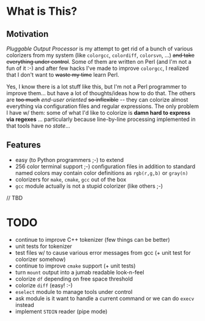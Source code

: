 What is This?
=============

Motivation
----------

_Pluggable Output Processor_ is my attempt to get rid of a bunch of various colorizers
from my system (like `colorgcc`, `colordiff`, `colorsvn`, ...) <del>and take everything under control</del>.
Some of them are written on Perl (and I'm not a fun of it :-) and after few hacks I've made to improve
`colorgcc`, I realized that I don't want to <del>waste my time</del> learn Perl.


Yes, I know there is a lot stuff like this, but I'm not a Perl programmer to improve them...
but have a lot of thoughts/ideas how to do that. The others are <del>too much</del>  _end-user oriented_ 
<del>so inflexible</del> -- they can colorize almost everything via configuration files and regular expressions. 
The only problem I have w/ them:
some of what I'd like to colorize is **damn hard to express via regexes** ... particularly because
line-by-line processing implemented in that tools have no _state_...


Features
--------

* easy (to Python programmers ;-) to extend
* 256 color terminal support ;-) configuration files in addition to standard named colors 
  may contain color definitions as `rgb(r,g,b)` or `gray(n)`
* colorizers for `make`, `cmake`, `gcc` out of the box
* `gcc` module actually is not a stupid colorizer (like others ;-)

// TBD


TODO
====

* continue to improve C++ tokenizer (few things can be better)
* unit tests for tokenizer
* test files w/ to cause various error messages from gcc (+ unit test for colorizer somehow)
* continue to improve `cmake` support (+ unit tests)
* turn `mount` output into a jumab readable look-n-feel
* colorize `df` depending on free space threshold
* colorize `diff` (easy! :-)
* `eselect` module to manage tools under control
* ask module is it want to handle a current command or we can do `execv` instead
* implement `STDIN` reader (pipe mode)
